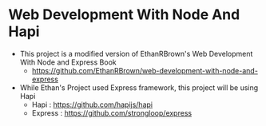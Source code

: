 # Web Development With Node And Hapi
- This project is a modified version of EthanRBrown's Web Development With Node and Express Book
  - https://github.com/EthanRBrown/web-development-with-node-and-express
- While Ethan's Project used Express framework, this project will be using Hapi
  - Hapi : https://github.com/hapijs/hapi
  - Express : https://github.com/strongloop/express

